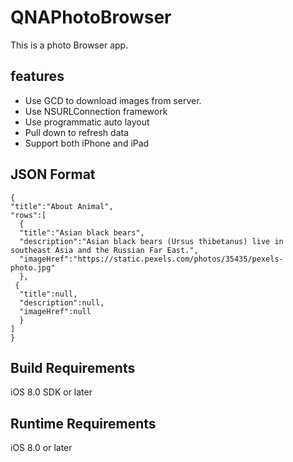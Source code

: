 # QNAPhotoBrowser
This is a photo Browser app.

## features

* Use GCD to download images from server.
* Use NSURLConnection framework
* Use programmatic auto layout
* Pull down to refresh data
* Support both iPhone and iPad

## JSON Format
  ```
  {
  "title":"About Animal",
  "rows":[
	{
	"title":"Asian black bears",
	"description":"Asian black bears (Ursus thibetanus) live in southeast Asia and the Russian Far East.",
	"imageHref":"https://static.pexels.com/photos/35435/pexels-photo.jpg"
	},
   {
	"title":null,
	"description":null,
	"imageHref":null
	}
  ]
  }
  ```
## Build Requirements

iOS 8.0 SDK or later

## Runtime Requirements

 iOS 8.0 or later
